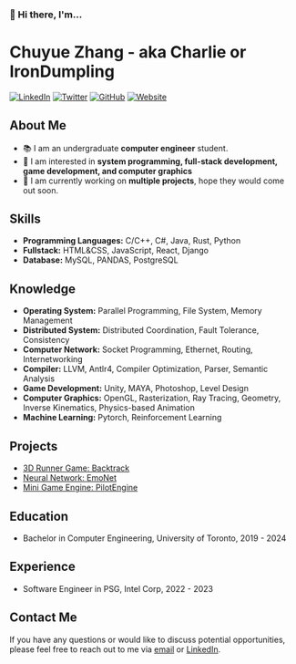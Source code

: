 ### 👋 Hi there, I'm... 

<!--
**IronDumpling/IronDumpling** is a ✨ _special_ ✨ repository because its `README.md` (this file) appears on your GitHub profile.

Here are some ideas to get you started:

- 🔭 I’m currently working on ...
- 🌱 I’m currently learning ...
- 👯 I’m looking to collaborate on ...
- 🤔 I’m looking for help with ...
- 💬 Ask me about ...
- 📫 How to reach me: ...
- 😄 Pronouns: ...
- ⚡ Fun fact: ...
-->

# Chuyue Zhang - aka Charlie or IronDumpling

[![LinkedIn](https://img.shields.io/badge/LinkedIn-Profile-blue)](https://www.linkedin.com/in/chuyue-zhang-27216a207/)
[![Twitter](https://img.shields.io/twitter/follow/Irondump1ing?style=social)](https://twitter.com/)
[![GitHub](https://img.shields.io/badge/GitHub-Profile-brightgreen)](https://github.com/IronDumpling)
[![Website](https://img.shields.io/badge/Website-Portfolio-orange)](https://www.chuyue.ca/)

## About Me

- :books: I am an undergraduate **computer engineer** student. 
- 🌱 I am interested in **system programming, full-stack development, game development, and computer graphics**
- 🔭 I am currently working on **multiple projects**, hope they would come out soon.

## Skills

- **Programming Languages:** C/C++, C#, Java, Rust, Python
- **Fullstack:** HTML&CSS, JavaScript, React, Django
- **Database:** MySQL, PANDAS, PostgreSQL

## Knowledge

- **Operating System:** Parallel Programming, File System, Memory Management
- **Distributed System:** Distributed Coordination, Fault Tolerance, Consistency
- **Computer Network:** Socket Programming, Ethernet, Routing, Internetworking
- **Compiler:** LLVM, Antlr4, Compiler Optimization, Parser, Semantic Analysis
- **Game Development:** Unity, MAYA, Photoshop, Level Design
- **Computer Graphics:** OpenGL, Rasterization, Ray Tracing, Geometry, Inverse Kinematics, Physics-based Animation
- **Machine Learning:** Pytorch, Reinforcement Learning

## Projects

- [3D Runner Game: Backtrack](https://github.com/FinalProject-Team1-Backtrack/mainProject)
- [Neural Network: EmoNet](https://github.com/IronDumpling/EmoNet)
- [Mini Game Engine: PilotEngine](https://github.com/IronDumpling/PilotEngine)

## Education

- Bachelor in Computer Engineering, University of Toronto, 2019 - 2024

## Experience

- Software Engineer in PSG, Intel Corp, 2022 - 2023

## Contact Me

If you have any questions or would like to discuss potential opportunities, please feel free to reach out to me via [email](mailto:irondumpling233@outlook.com) or [LinkedIn](https://www.linkedin.com/in/chuyue-zhang-27216a207/).

